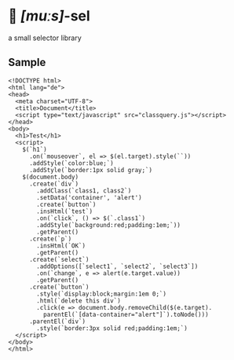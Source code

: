 # 🐁 *[muːs]*-sel
a small selector library

## Sample
    <!DOCTYPE html>
    <html lang="de">
    <head>
      <meta charset="UTF-8">
      <title>Document</title>
      <script type="text/javascript" src="classquery.js"></script>
    </head>
    <body>
      <h1>Test</h1>
      <script>
        $(`h1`)
          .on(`mouseover`, el => $(el.target).style(``))
          .addStyle(`color:blue;`)
          .addStyle(`border:1px solid gray;`)
        $(document.body)
          .create(`div`)
            .addClass(`class1, class2`)
            .setData('container', 'alert')
            .create(`button`)
            .insHtml(`test`)
            .on(`click`, () => $(`.class1`)
            .addStyle(`background:red;padding:1em;`))
            .getParent()
          .create(`p`)
            .insHtml(`OK`)
            .getParent()
          .create(`select`)
            .addOptions([`select1`, `select2`, `select3`])
            .on(`change`, e => alert(e.target.value))
            .getParent()
          .create(`button`)
            .style(`display:block;margin:1em 0;`)
            .html(`delete this div`)
            .click(e => document.body.removeChild($(e.target).
              parentEl(`[data-container="alert"]`).toNode()))
          .parentEl(`div`)
            .style(`border:3px solid red;padding:1em;`)
      </script>
    </body>
    </html>

